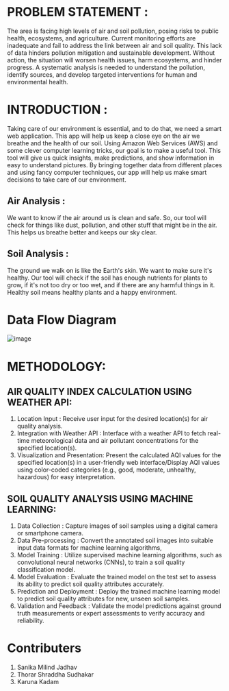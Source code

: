 # PROBLEM STATEMENT :  
The area is facing high levels of air and soil pollution, posing risks to public health, ecosystems, 
and agriculture. Current monitoring efforts are inadequate and fail to address the link between air and 
soil quality. This lack of data hinders pollution mitigation and sustainable development. Without action, 
the situation will worsen health issues, harm ecosystems, and hinder progress. A systematic analysis is 
needed to understand the pollution, identify sources, and develop targeted interventions for human and 
environmental health.

# INTRODUCTION : 
Taking care of our environment is essential, and to do that, we need a smart web application. 
This app will help us keep a close eye on the air we breathe and the health of our soil. Using Amazon 
Web Services (AWS) and some clever computer learning tricks, our goal is to make a useful tool. This 
tool will give us quick insights, make predictions, and show information in easy to understand pictures. 
By bringing together data from different places and using fancy computer techniques, our app will help 
us make smart decisions to take care of our environment.  
## Air Analysis : 
We want to know if the air around us is clean and safe. So, our tool will check for things 
like dust, pollution, and other stuff that might be in the air. This helps us breathe better and keeps our 
sky clear. 
## Soil Analysis : 
The ground we walk on is like the Earth's skin. We want to make sure it's healthy. Our 
tool will check if the soil has enough nutrients for plants to grow, if it's not too dry or too wet, and if 
there are any harmful things in it. Healthy soil means healthy plants and a happy environment. 
# Data Flow Diagram
![image](https://github.com/Nihalahamad1905/AIR-SOIL-QUALITY-ANALYSIS/assets/118530992/b3275502-a5c9-44f5-a382-e5c4e3fd5b1b)
#  METHODOLOGY:  
## AIR QUALITY INDEX CALCULATION USING WEATHER API: 
1. Location Input : Receive user input for the desired location(s) for air quality analysis. 
2. Integration with Weather API : Interface with a weather API to fetch real-time meteorological data and air pollutant concentrations for the specified location(s). 
3. Visualization and Presentation: Present the calculated AQI values for the specified location(s) in a user-friendly web interface/Display AQI values using color-coded categories (e.g., good, moderate, unhealthy, hazardous) 
for easy interpretation. 

## SOIL QUALITY ANALYSIS USING MACHINE LEARNING: 
1. Data Collection :  Capture images of soil samples using a digital camera or smartphone camera. 
2. Data Pre-processing : Convert the annotated soil images into suitable input data formats for machine learning algorithms, 
3. Model Training : Utilize supervised machine learning algorithms, such as convolutional neural networks (CNNs), to train a soil quality classification model. 
4. Model Evaluation : Evaluate the trained model on the test set to assess its ability to predict soil quality attributes accurately. 
5. Prediction and Deployment : Deploy the trained machine learning model to predict soil quality attributes for new, unseen soil samples. 
6. Validation and Feedback : Validate the model predictions against ground truth measurements or expert assessments to verify accuracy and reliability.

# Contributers 
1. Sanika Milind Jadhav
2. Thorar Shraddha Sudhakar
3. Karuna Kadam
